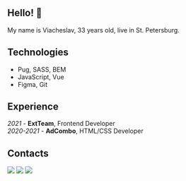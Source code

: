 ## Hello! 👋

My name is Viacheslav, 33 years old, live in St. Petersburg.

## Technologies
* Pug, SASS, BEM
* JavaScript, Vue
* Figma, Git

## Experience
*2021* - **ExtTeam**, Frontend Developer  
*2020-2021* - **AdCombo**, HTML/CSS Developer

## Contacts
[![](https://img.shields.io/badge/mail-brightsdayss@gmail.com-blue)](mailto:brightsdayss@gmail.com) [![](https://img.shields.io/badge/telegram-brightsdays-blue)](https://t.me/brightsdays) [![](https://img.shields.io/badge/linkedin-viacheslav_ivanov-informational)](https://www.linkedin.com/in/brightsdays)
